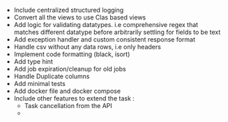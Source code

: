 * Include centralized structured logging
* Convert all the views to use Clas based views
* Add logic for validating datatypes. i.e comprehensive regex that matches different datatype before arbitrarily settling for fields to be text
* Add exception handler and custom consistent response format
* Handle csv without any data rows, i.e only headers
* Implement code formatting (black, isort)
* Add type hint
* Add job expiration/cleanup for old jobs
* Handle Duplicate columns
* Add minimal tests
* Add docker file and docker compose
* Include other features to extend the task :
    * Task cancellation from the API
    * 